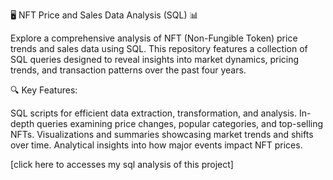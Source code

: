 🖥️ NFT Price and Sales Data Analysis (SQL) 📊

Explore a comprehensive analysis of NFT (Non-Fungible Token) price trends and sales data using SQL. This repository features a collection of SQL queries designed to reveal insights into market dynamics, pricing trends, and transaction patterns over the past four years.

🔍 Key Features:

SQL scripts for efficient data extraction, transformation, and analysis.
In-depth queries examining price changes, popular categories, and top-selling NFTs.
Visualizations and summaries showcasing market trends and shifts over time.
Analytical insights into how major events impact NFT prices.

[click here to accesses my sql analysis of this project]
